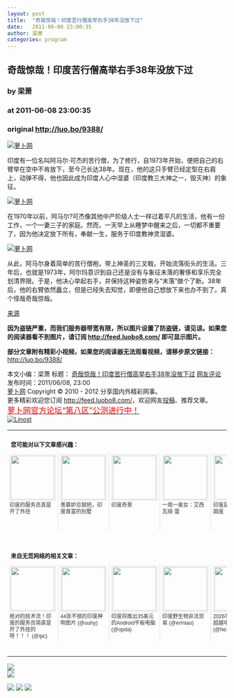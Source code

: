 ```yaml
---
layout: post
title:  "奇哉惊哉！印度苦行僧高举右手38年没放下过"
date:   2011-06-08 23:00:35
author: 梁萧
categories: program
---
```


## 奇哉惊哉！印度苦行僧高举右手38年没放下过
### by 梁萧
### at 2011-06-08 23:00:35
### original <http://luo.bo/9388/>

<p><a title="萝卜网" href="http://dulei.si/files/2011/06/07/f011e48e21a4336c48916f9773708a80.jpg"><img title="萝卜网" src="http://dulei.si/files/2011/06/07/f011e48e21a4336c48916f9773708a80.jpg" border="0" alt="萝卜网"></a></p><p>印度有一位名叫阿马尔·可杰的苦行僧，为了修行，自1973年开始，便把自己的右臂举在空中不肯放下，至今己长达38年。现在，他的这只手臂已经定型在右肩上，动弹不得，他也因此成为印度人心中湿婆（印度教三大神之一，毁灭神）的象征。<br> <span></span></p><p><a title="萝卜网" href="http://dulei.si/files/2011/06/07/8e180672f1da27105f13d6c9d8b3a961.jpg"><img title="萝卜网" src="http://dulei.si/files/2011/06/07/8e180672f1da27105f13d6c9d8b3a961.jpg" border="0" alt="萝卜网"></a></p><p>在1970年以前，阿马尔?可杰像其他中产阶级人士一样过着平凡的生活，他有一份工作，一个一妻三子的家庭。然而，一天早上从睡梦中醒来之后，一切都不重要了，因为他决定放下所有，奉献一生，服务于印度教神灵湿婆。</p><p><a title="萝卜网" href="http://dulei.si/files/2011/06/07/9b48e289070d86e02257121c5bb76d86.jpg"><img title="萝卜网" src="http://dulei.si/files/2011/06/07/9b48e289070d86e02257121c5bb76d86.jpg" border="0" alt="萝卜网"></a></p><p>从此，阿马尔身着简单的苦行僧袍，带上神圣的三叉戟，开始流落街头的生活。三年后，也就是1973年，阿尔玛意识到自己还是没有与象征末落的奢侈和享乐完全划清界限。于是，他决心举起右手，并保持这种姿势来与“末落”做个了断。38年后，他的右臂依然矗立，但是已经失去知觉，即便他自己想放下来也办不到了。真个怪哉奇哉惊哉。</p><p><a href="http://woshao.com/article/25c7c28090d011e0b4f6000c2959fd2a/">来源</a></p><p><strong>因为盗链严重，而我们服务器带宽有限，所以图片设置了防盗链，请见谅。如果您的阅读器看不到图片，请订阅 <a href="http://feed.luobo8.com/">http://feed.luobo8.com/</a> 即可显示图片。</strong></p><p><strong>部分文章附有精彩小视频，如果您的阅读器无法观看视频，请移步原文链接：</strong> <a href="http://luo.bo/9388/" title="奇哉惊哉！印度苦行僧高举右手38年没放下过">http://luo.bo/9388/</a></p> 本文小编：梁萧 标题： <a href="http://luo.bo/9388/" title="奇哉惊哉！印度苦行僧高举右手38年没放下过">奇哉惊哉！印度苦行僧高举右手38年没放下过</a> <a href="http://luo.bo/9388/#comments" title="to the comments">网友评论</a> 发布时间：2011/06/08, 23:00 <br> <a href="http://luo.bo/" title="萝卜网 - 人人都是艺术家">萝卜网</a> Copyright ©   2010 - 2012 分享国内外精彩网事。<br> 更多精彩欢迎您订阅 <a href="http://feed.luobo8.com/">http://feed.luobo8.com/</a>，欢迎网友<a href="http://luo.bo/delivery/">投稿</a>、推荐文章。<br> <a href="http://luo.bo/8888/"><font color="red" size="4">萝卜网官方论坛“第八区”公测进行中！</font></a><br> <a href="http://lino.st/" title="Linost"><img src="http://cdn2.dulei.si/files/85fea6cdf7af3b325f3404657e6fde6e.gif" alt="Linost" border="0"></a><br><table cellspacing="0" cellpadding="3" border="0" style="clear:both"><tr><td colspan="5"><b><font size="-1" style="display:block!important;padding:20px 0 5px!important">您可能对以下文章感兴趣：</font></b></td></tr><tr><td width="106" valign="top" style="padding:5px!important;margin:0!important"> <a title="印度的服务员真是开了外挂" style="text-decoration:none!important" href="http://app.wumii.com/ext/redirect.htm?url=http%3A%2F%2Fluo.bo%2F9159%2F&amp;from=http%3A%2F%2Fluo.bo%2F9388%2F"> <img style="margin:0!important;padding:2px!important;border:1px solid #dddddd!important;width:100px!important;height:100px!important" src="http://static.wumii.com/site_images/2011/06/03/10867266.jpg" width="100px" height="100px"><br> <font size="-1" color="#333333" style="display:block!important;line-height:15px!important;width:106px!important;font:12px/15px arial!important;height:60px!important;margin:3px 0 0 0!important;padding:0!important;overflow:hidden!important">印度的服务员真是开了外挂</font> </a></td><td width="106" valign="top" style="padding:5px!important;margin:0!important;border-left:1px solid #dddddd!important"> <a title="羡慕妒忌狠把，印度首富的别墅" style="text-decoration:none!important" href="http://app.wumii.com/ext/redirect.htm?url=http%3A%2F%2Fluo.bo%2F8802%2F&amp;from=http%3A%2F%2Fluo.bo%2F9388%2F"> <img style="margin:0!important;padding:2px!important;border:1px solid #dddddd!important;width:100px!important;height:100px!important" src="http://static.wumii.com/site_images/2011/05/28/9903563.jpg" width="100px" height="100px"><br> <font size="-1" color="#333333" style="display:block!important;line-height:15px!important;width:106px!important;font:12px/15px arial!important;height:60px!important;margin:3px 0 0 0!important;padding:0!important;overflow:hidden!important">羡慕妒忌狠把，印度首富的别墅</font> </a></td><td width="106" valign="top" style="padding:5px!important;margin:0!important;border-left:1px solid #dddddd!important"> <a title="印度奇景" style="text-decoration:none!important" href="http://app.wumii.com/ext/redirect.htm?url=http%3A%2F%2Fluo.bo%2F8422%2F&amp;from=http%3A%2F%2Fluo.bo%2F9388%2F"> <img style="margin:0!important;padding:2px!important;border:1px solid #dddddd!important;width:100px!important;height:100px!important" src="http://static.wumii.com/site_images/2011/05/20/9003732.jpg" width="100px" height="100px"><br> <font size="-1" color="#333333" style="display:block!important;line-height:15px!important;width:106px!important;font:12px/15px arial!important;height:60px!important;margin:3px 0 0 0!important;padding:0!important;overflow:hidden!important">印度奇景</font> </a></td><td width="106" valign="top" style="padding:5px!important;margin:0!important;border-left:1px solid #dddddd!important"> <a title="一周一美女：艾西瓦娅·雷" style="text-decoration:none!important" href="http://app.wumii.com/ext/redirect.htm?url=http%3A%2F%2Fluo.bo%2F8493%2F&amp;from=http%3A%2F%2Fluo.bo%2F9388%2F"> <img style="margin:0!important;padding:2px!important;border:1px solid #dddddd!important;width:100px!important;height:100px!important" src="http://static.wumii.com/site_images/2011/05/23/9200553.jpg" width="100px" height="100px"><br> <font size="-1" color="#333333" style="display:block!important;line-height:15px!important;width:106px!important;font:12px/15px arial!important;height:60px!important;margin:3px 0 0 0!important;padding:0!important;overflow:hidden!important">一周一美女：艾西瓦娅·雷</font> </a></td><td width="106" valign="top" style="padding:5px!important;margin:0!important;border-left:1px solid #dddddd!important"> <a title="印度是一个开挂的国度" style="text-decoration:none!important" href="http://app.wumii.com/ext/redirect.htm?url=http%3A%2F%2Fluo.bo%2F2216%2F&amp;from=http%3A%2F%2Fluo.bo%2F9388%2F"> <img style="margin:0!important;padding:2px!important;border:1px solid #dddddd!important;width:100px!important;height:100px!important" src="http://static.wumii.com/site_images/2010/11/03/886200.jpg" width="100px" height="100px"><br> <font size="-1" color="#333333" style="display:block!important;line-height:15px!important;width:106px!important;font:12px/15px arial!important;height:60px!important;margin:3px 0 0 0!important;padding:0!important;overflow:hidden!important">印度是一个开挂的国度</font> </a></td></tr> <td><br><tr><td colspan="5"><b><font size="-1" style="display:block!important;padding:20px 0 5px!important">来自无觅网络的相关文章：</font></b></td></tr><tr><td width="106" valign="top" style="padding:5px!important;margin:0!important"> <a title="绝对的技术流！印度的服务员简直是开了外挂的呀！！！" style="text-decoration:none!important" href="http://app.wumii.com/ext/redirect.htm?url=http%3A%2F%2Fwww.ipc.me%2Fsuper-fast-indian-staff.html&amp;from=http%3A%2F%2Fluo.bo%2F9388%2F"> <img style="margin:0!important;padding:2px!important;border:1px solid #dddddd!important;width:100px!important;height:100px!important" src="http://static.wumii.com/site_images/2011/06/03/10882898.jpg" width="100px" height="100px"><br> <font size="-1" color="#333333" style="display:block!important;line-height:15px!important;width:106px!important;font:12px/15px arial!important;height:60px!important;margin:3px 0 0 0!important;padding:0!important;overflow:hidden!important">绝对的技术流！印度的服务员简直是开了外挂的呀！！！ (@ipc)</font> </a></td><td width="106" valign="top" style="padding:5px!important;margin:0!important;border-left:1px solid #dddddd!important"> <a title="44张不错的印度神明图片" style="text-decoration:none!important" href="http://app.wumii.com/ext/redirect.htm?url=http%3A%2F%2Fuuhy.com%2Fhtml%2F16970.html&amp;from=http%3A%2F%2Fluo.bo%2F9388%2F"> <img style="margin:0!important;padding:2px!important;border:1px solid #dddddd!important;width:100px!important;height:100px!important" src="http://static.wumii.com/site_images/2011/03/25/4212388.jpg" width="100px" height="100px"><br> <font size="-1" color="#333333" style="display:block!important;line-height:15px!important;width:106px!important;font:12px/15px arial!important;height:60px!important;margin:3px 0 0 0!important;padding:0!important;overflow:hidden!important">44张不错的印度神明图片 (@uuhy)</font> </a></td><td width="106" valign="top" style="padding:5px!important;margin:0!important;border-left:1px solid #dddddd!important"> <a title="印度将推出35美元的Android平板电脑" style="text-decoration:none!important" href="http://app.wumii.com/ext/redirect.htm?url=http%3A%2F%2Fwww.opda.cn%2F2010%2F08%2F15%2Findias-35-tablet-runs-android&amp;from=http%3A%2F%2Fluo.bo%2F9388%2F"> <img style="margin:0!important;padding:2px!important;border:1px solid #dddddd!important;width:100px!important;height:100px!important" src="http://static.wumii.com/site_images/2010/10/15/772094.jpg" width="100px" height="100px"><br> <font size="-1" color="#333333" style="display:block!important;line-height:15px!important;width:106px!important;font:12px/15px arial!important;height:60px!important;margin:3px 0 0 0!important;padding:0!important;overflow:hidden!important">印度将推出35美元的Android平板电脑 (@opda)</font> </a></td><td width="106" valign="top" style="padding:5px!important;margin:0!important;border-left:1px solid #dddddd!important"> <a title="印度野生物非法贸易" style="text-decoration:none!important" href="http://app.wumii.com/ext/redirect.htm?url=http%3A%2F%2Fwww.ermiao.com%2Fnews%2F20090710%2F2388.html&amp;from=http%3A%2F%2Fluo.bo%2F9388%2F"> <img style="margin:0!important;padding:2px!important;border:1px solid #dddddd!important;width:100px!important;height:100px!important" src="http://static.wumii.com/site_images/425320.jpg" width="100px" height="100px"><br> <font size="-1" color="#333333" style="display:block!important;line-height:15px!important;width:106px!important;font:12px/15px arial!important;height:60px!important;margin:3px 0 0 0!important;padding:0!important;overflow:hidden!important">印度野生物非法贸易 (@ermiao)</font> </a></td><td width="106" valign="top" style="padding:5px!important;margin:0!important;border-left:1px solid #dddddd!important"> <a title="2026年印度人口将超越中国" style="text-decoration:none!important" href="http://app.wumii.com/ext/redirect.htm?url=http%3A%2F%2Fwww.hexieshe.com%2F628222%2F&amp;from=http%3A%2F%2Fluo.bo%2F9388%2F"> <img style="margin:0!important;padding:2px!important;border:1px solid #dddddd!important;width:100px!important;height:100px!important" src="http://static.wumii.com/site_images/2011/05/17/8644037.jpg" width="100px" height="100px"><br> <font size="-1" color="#333333" style="display:block!important;line-height:15px!important;width:106px!important;font:12px/15px arial!important;height:60px!important;margin:3px 0 0 0!important;padding:0!important;overflow:hidden!important">2026年印度人口将超越中国 (@hexieshe)</font> </a></td></tr><tr><td colspan="5" align="right"> <a style="text-decoration:none!important" href="http://www.wumii.com/widget/relatedItems.htm" title="无觅相关文章插件"> <font size="-1" color="#bbbbbb" style="display:block!important;font-family:arial!important;padding:5px 0!important;font-size:12px!important;color:#bbb!important">无觅</font> </a></td></tr></td></table>
<p><a href="http://feedads.g.doubleclick.net/~a/8rPr9_Bb0BQiIESjKdhUEVrzkTY/0/da"><img src="http://feedads.g.doubleclick.net/~a/8rPr9_Bb0BQiIESjKdhUEVrzkTY/0/di" border="0" ismap></a><br>
<a href="http://feedads.g.doubleclick.net/~a/8rPr9_Bb0BQiIESjKdhUEVrzkTY/1/da"><img src="http://feedads.g.doubleclick.net/~a/8rPr9_Bb0BQiIESjKdhUEVrzkTY/1/di" border="0" ismap></a></p><div>
<a href="http://feeds.feedburner.com/~ff/tamd?a=apC50ZEDHo8:UbsOQgvu3T0:yIl2AUoC8zA"><img src="http://feeds.feedburner.com/~ff/tamd?d=yIl2AUoC8zA" border="0"></a> <a href="http://feeds.feedburner.com/~ff/tamd?a=apC50ZEDHo8:UbsOQgvu3T0:qj6IDK7rITs"><img src="http://feeds.feedburner.com/~ff/tamd?d=qj6IDK7rITs" border="0"></a> <a href="http://feeds.feedburner.com/~ff/tamd?a=apC50ZEDHo8:UbsOQgvu3T0:-BTjWOF_DHI"><img src="http://feeds.feedburner.com/~ff/tamd?i=apC50ZEDHo8:UbsOQgvu3T0:-BTjWOF_DHI" border="0"></a>
</div>